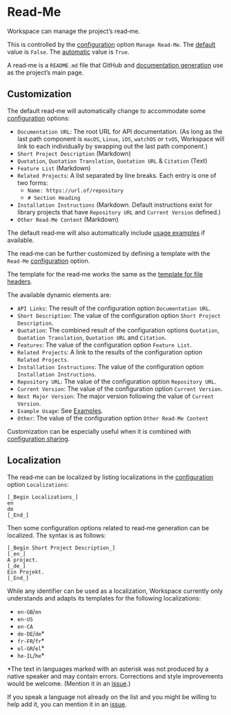 <!--
 Read‐Me.md

 This source file is part of the Workspace open source project.
 https://github.com/SDGGiesbrecht/Workspace#workspace

 Copyright ©2017 Jeremy David Giesbrecht and the Workspace project contributors.

 Soli Deo gloria.

 Licensed under the Apache Licence, Version 2.0.
 See http://www.apache.org/licenses/LICENSE-2.0 for licence information.
 -->

# Read‐Me

Workspace can manage the project’s read‐me.

This is controlled by the [configuration](Configuring%20Workspace.md) option `Manage Read‐Me`. The [default](Responsibilities.md#default-vs-automatic) value is `False`. The [automatic](Responsibilities.md#default-vs-automatic) value is `True`.

A read‐me is a `README.md` file that GitHub and [documentation generation](Documentation%20Generation.md) use as the project’s main page.

## Customization

The default read‐me will automatically change to accommodate some [configuration](Configuring%20Workspace.md) options:

- `Documentation URL`: The root URL for API documentation. (As long as the last path component is `macOS`, `Linux`, `iOS`, `watchOS` or `tvOS`, Workspace will link to each individually by swapping out the last path component.)
- `Short Project Description` (Markdown)
- `Quotation`, `Quotation Translation`, `Quotation URL` & `Citation` (Text)
- `Feature List` (Markdown)
- `Related Projects`: A list separated by line breaks. Each entry is one of two forms:
    - `Name: https://url.of/repository`
    - `# Section Heading`
- `Installation Instructions` (Markdown. Default instructions exist for library projects that have `Repository URL` and `Current Version` defined.)
- `Other Read‐Me Content` (Markdown)

The default read‐me will also automatically include [usage examples](Examples.md#readme) if available.

The read‐me can be further customized by defining a template with the `Read‐Me` [configuration](Configuring%20Workspace.md) option.

The template for the read‐me works the same as the [template for file headers](File%20Headers.md#customization).

The available dynamic elements are:

- `API Links`: The result of the configuration option `Documentation URL`.
- `Short Description`: The value of the configuration option `Short Project Description`.
- `Quotation`: The combined result of the configuration options `Quotation`, `Quotation Translation`, `Quotation URL` and `Citation`.
- `Features`: The value of the configuration option `Feature List`.
- `Related Projects`: A link to the results of the configuration option `Related Projects`.
- `Installation Instructions`: The value of the configuration option `Installation Instructions`.
- `Repository URL`: The value of the configuration option `Repository URL`.
- `Current Version`: The value of the configuration option `Current Version`.
- `Next Major Version`: The major version following the value of `Current Version`.
- `Example Usage`: See [Examples](Examples.md#readme).
- `Other`: The value of the configuration option `Other Read‐Me Content`

Customization can be especially useful when it is combined with [configuration sharing](Configuring%20Workspace.md#sharing-configurations-between-projects).

## Localization

The read‐me can be localized by listing localizations in the [configuration](Configuring%20Workspace.md) option `Localizations`:

```workspace
[_Begin Localizations_]
en
de
[_End_]
```

Then some configuration options related to read‐me generation can be localized. The syntax is as follows:

```workspace
[_Begin Short Project Description_]
[_en_]
A project.
[_de_]
Ein Projekt.
[_End_]
```

While any identifier can be used as a localization, Workspace currently only understands and adapts its templates for the following localizations:

- `en-GB`/`en`
- `en-US`
- `en-CA`
- `de-DE`/`de`*
- `fr-FR`/`fr`*
- `el-GR`/`el`*
- `he-IL`/`he`*

*The text in languages marked with an asterisk was not produced by a native speaker and may contain errors. Corrections and style improvements would be welcome. (Mention it in an [issue](https://github.com/SDGGiesbrecht/Workspace/issues).)

If you speak a language not already on the list and you might be willing to help add it, you can mention it in an [issue](https://github.com/SDGGiesbrecht/Workspace/issues).
